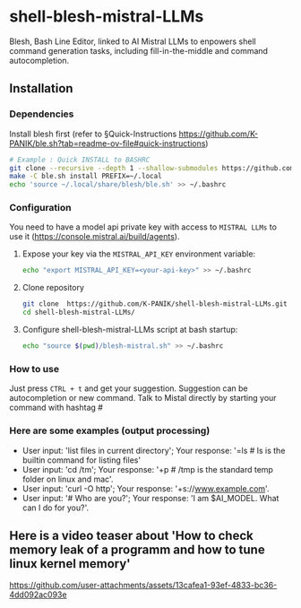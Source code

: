 # shell-blesh-mistral-LLMs

Blesh, Bash Line Editor, linked to AI Mistral LLMs to enpowers shell command generation tasks, including fill-in-the-middle and command autocompletion.

## Installation

### Dependencies

Install blesh first (refer to §Quick-Instructions https://github.com/K-PANIK/ble.sh?tab=readme-ov-file#quick-instructions)

```sh
# Example : Quick INSTALL to BASHRC
git clone --recursive --depth 1 --shallow-submodules https://github.com/K-PANIK/ble.sh
make -C ble.sh install PREFIX=~/.local
echo 'source ~/.local/share/blesh/ble.sh' >> ~/.bashrc
```

### Configuration

You need to have a model api private key with access to `MISTRAL LLMs` to use it (https://console.mistral.ai/build/agents).

1. Expose your key via the `MISTRAL_API_KEY` environment variable:

    ```sh
    echo "export MISTRAL_API_KEY=<your-api-key>" >> ~/.bashrc
    ```
2. Clone repository 
    ```sh
    git clone  https://github.com/K-PANIK/shell-blesh-mistral-LLMs.git --branch=main
    cd shell-blesh-mistral-LLMs/
    ```
3. Configure shell-blesh-mistral-LLMs script at bash startup:
    ```sh
    echo "source $(pwd)/blesh-mistral.sh" >> ~/.bashrc
    ```

### How to use

Just press `CTRL + t` and get your suggestion. Suggestion can be autocompletion or new command.
Talk to Mistal directly by starting your command with hashtag #

### Here are some examples (output processing)
  * User input: 'list files in current directory'; Your response: '=ls # ls is the builtin command for listing files'
  * User input: 'cd /tm'; Your response: '+p # /tmp is the standard temp folder on linux and mac'.
  * User input: 'curl -O http'; Your response: '+s://www.example.com'.
  * User input: '# Who are you?'; Your response: 'I am $AI_MODEL. What can I do for you?'.

## Here is a video teaser about 'How to check memory leak of a programm and how to tune linux kernel memory'

https://github.com/user-attachments/assets/13cafea1-93ef-4833-bc36-4dd092ac093e






